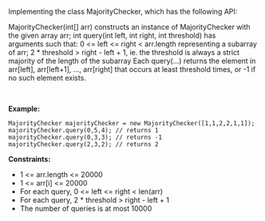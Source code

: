 Implementing the class MajorityChecker, which has the following API:

MajorityChecker(int[] arr) constructs an instance of MajorityChecker with the given array arr;
int query(int left, int right, int threshold) has arguments such that:
0 <= left <= right < arr.length representing a subarray of arr;
2 * threshold > right - left + 1, ie. the threshold is always a strict majority of the length of the subarray
Each query(...) returns the element in arr[left], arr[left+1], ..., arr[right] that occurs at least threshold times, or -1 if no such element exists.

 

**Example:**
```
MajorityChecker majorityChecker = new MajorityChecker([1,1,2,2,1,1]);
majorityChecker.query(0,5,4); // returns 1
majorityChecker.query(0,3,3); // returns -1
majorityChecker.query(2,3,2); // returns 2
```

**Constraints:**
- 1 <= arr.length <= 20000
- 1 <= arr[i] <= 20000
- For each query, 0 <= left <= right < len(arr)
- For each query, 2 * threshold > right - left + 1
- The number of queries is at most 10000